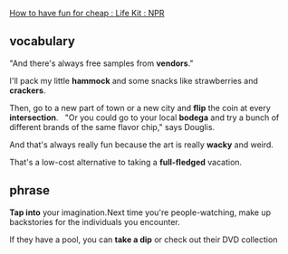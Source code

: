 [How to have fun for cheap : Life Kit : NPR](https://www.npr.org/2023/07/31/1191071743/how-to-have-fun-for-cheap)
## vocabulary
"And there's always free samples from **vendors**."

I'll pack my little **hammock** and some snacks like strawberries and **crackers**.

Then, go to a new part of town or a new city and **flip** the coin at every **intersection**.
 
"Or you could go to your local **bodega** and try a bunch of different brands of the same flavor chip," says Douglis.

And that's always really fun because the art is really **wacky** and weird.

That's a low-cost alternative to taking a **full-fledged** vacation.
## phrase
**Tap into** your imagination.Next time you're people-watching, make up backstories for the individuals you encounter.

If they have a pool, you can **take a dip** or check out their DVD collection
